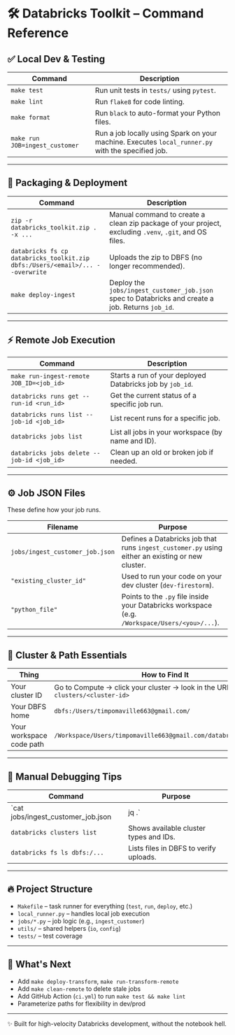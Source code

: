 # 🛠️ Databricks Toolkit – Command Reference

## ✅ Local Dev & Testing

| Command | Description |
|--------|-------------|
| `make test` | Run unit tests in `tests/` using `pytest`. |
| `make lint` | Run `flake8` for code linting. |
| `make format` | Run `black` to auto-format your Python files. |
| `make run JOB=ingest_customer` | Run a job locally using Spark on your machine. Executes `local_runner.py` with the specified job. |

---

## 🚀 Packaging & Deployment

| Command | Description |
|--------|-------------|
| `zip -r databricks_toolkit.zip . -x ...` | Manual command to create a clean zip package of your project, excluding `.venv`, `.git`, and OS files. |
| `databricks fs cp databricks_toolkit.zip dbfs:/Users/<email>/... --overwrite` | Uploads the zip to DBFS (no longer recommended). |
| `make deploy-ingest` | Deploy the `jobs/ingest_customer_job.json` spec to Databricks and create a job. Returns `job_id`. |

---

## ⚡ Remote Job Execution

| Command | Description |
|--------|-------------|
| `make run-ingest-remote JOB_ID=<job_id>` | Starts a run of your deployed Databricks job by `job_id`. |
| `databricks runs get --run-id <run_id>` | Get the current status of a specific job run. |
| `databricks runs list --job-id <job_id>` | List recent runs for a specific job. |
| `databricks jobs list` | List all jobs in your workspace (by name and ID). |
| `databricks jobs delete --job-id <job_id>` | Clean up an old or broken job if needed. |

---

## ⚙️ Job JSON Files

These define how your job runs.

| Filename | Purpose |
|----------|---------|
| `jobs/ingest_customer_job.json` | Defines a Databricks job that runs `ingest_customer.py` using either an existing or new cluster. |
| `"existing_cluster_id"` | Used to run your code on your dev cluster (`dev-firestorm`). |
| `"python_file"` | Points to the `.py` file inside your Databricks workspace (e.g. `/Workspace/Users/<you>/...`). |

---

## 🧠 Cluster & Path Essentials

| Thing | How to Find It |
|-------|----------------|
| Your cluster ID | Go to Compute → click your cluster → look in the URL: `clusters/<cluster-id>` |
| Your DBFS home | `dbfs:/Users/timpomaville663@gmail.com/` |
| Your workspace code path | `/Workspace/Users/timpomaville663@gmail.com/databricks_toolkit/` |

---

## 🧪 Manual Debugging Tips

| Command | Purpose |
|---------|---------|
| `cat jobs/ingest_customer_job.json | jq .` | Validates your job spec JSON. |
| `databricks clusters list` | Shows available cluster types and IDs. |
| `databricks fs ls dbfs:/...` | Lists files in DBFS to verify uploads. |

---

## 🔥 Project Structure

- `Makefile` – task runner for everything (`test`, `run`, `deploy`, etc.)
- `local_runner.py` – handles local job execution
- `jobs/*.py` – job logic (e.g., `ingest_customer`)
- `utils/` – shared helpers (`io`, `config`)
- `tests/` – test coverage

---

## 🏁 What's Next

- Add `make deploy-transform`, `make run-transform-remote`
- Add `make clean-remote` to delete stale jobs
- Add GitHub Action (`ci.yml`) to run `make test && make lint`
- Parameterize paths for flexibility in dev/prod

---

✨ Built for high-velocity Databricks development, without the notebook hell.